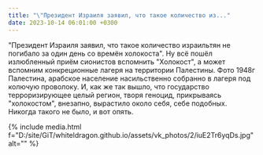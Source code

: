 ```yaml
---
title: "\"Президент Израиля заявил, что такое количество из..."
date: 2023-10-14 06:01:00 +0300
---
```


"Президент Израиля заявил, что такое количество израильтян не погибало за один день со времён холокоста".
Ну всё пошёл излюбленный приём сионистов вспомнить "Холокост", а может вспомним конкреционные лагеря на территории Палестины.
Фото 1948г Палестина, арабское население насильственно собранно в лагеря под колючую проволоку.
И, как же так вышло, что государство терроризирующее целый регион, творя геноцид, прикрываясь "холокостом", внезапно, вырастило около себя, себе подобных. Никогда такого не было, и вот опять.

{% include media.html f="D:/site/GiT/whiteldragon.github.io/assets/vk_photos/2/iuE2Tr6yqDs.jpg" alt="" %}
